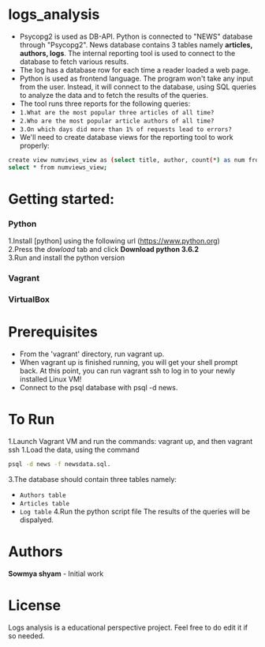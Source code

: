 # logs_analysis

* Psycopg2 is used as DB-API. Python is connected to "NEWS" database through "Psycopg2". News database contains 3 tables namely **articles, authors, logs**. The internal reporting tool is used to connect to the database to fetch various results.
* The log has a database row for each time a reader loaded a web page. 
* Python is used as frontend language. The program  won't take any input from the user. Instead, it will connect to the database, using SQL queries to analyze the data and to fetch the results of the queries.
* The tool runs three reports for the following queries:
* `1.What are the most popular three articles of all time?`
* `2.Who are the most popular article authors of all time?`
* `3.On which days did more than 1% of requests lead to errors?`
* We'll need to create database views for the reporting tool to work properly:
```sh
create view numviews_view as (select title, author, count(*) as num from articles,log where log.path=CONCAT('/article/',articles.slug) group by articles.title,articles.author order by num desc);
select * from numviews_view;
```
# Getting started:
### Python
1.Install [python] using the following url (https://www.python.org)<br>
2.Press the *dowload* tab and click **Download python 3.6.2**<br>
3.Run and install the python version
### Vagrant
### VirtualBox
# Prerequisites
* From the 'vagrant' directory, run vagrant up.
* When vagrant up is finished running, you will get your shell prompt back. At this point, you can run vagrant ssh to log in to your newly installed Linux VM!
* Connect to the psql database with psql -d news.
# To Run
1.Launch Vagrant VM and run the commands: vagrant up, and then vagrant ssh
1.Load the data, using  the command 
```sh
psql -d news -f newsdata.sql.
```
3.The database should contain three tables namely:
* `Authors table`
* `Articles table`
* `Log table`
4.Run the python script file
The results of the queries will be dispalyed.

# Authors
**Sowmya shyam** - Initial work

# License
Logs analysis is a educational perspective project. Feel free to do edit it if so needed.

